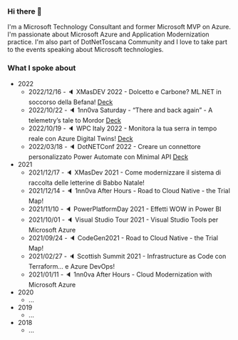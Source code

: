 ### Hi there 👋

I'm a Microsoft Technology Consultant and former Microsoft MVP on Azure. I'm passionate about Microsoft Azure and Application Modernization practice.
I'm also part of DotNetToscana Community and I love to take part to the events speaking about Microsoft technologies.

### What I spoke about

* 2022
	*	2022/12/16 - :speaker: XMasDEV 2022 - Dolcetto e Carbone? ML.NET in soccorso della Befana! [Deck](./Events/20221216-XMasDev/XMASDEV2022_Dolcetto%20o%20Carbone.pptx)
	*	2022/10/22 - :speaker: 1nn0va Saturday - “There and back again” - A telemetry’s tale to Mordor [Deck](./Events/20221022-1nn0vaSaturday/1nn0vaSaturday_Telemetry%20to%20Mordor.pptx)
	*	2022/10/19 - :speaker: WPC Italy 2022 - Monitora la tua serra in tempo reale con Azure Digital Twins! [Deck](./Events/20221019-WPCItaly/WPCItaly2022_Monitora%20la%20tua%20serra%20in%20tempo%20reale%20con%20Azure%20Digital%20Twins!.pptx)
	*	2022/03/18 - :speaker: DotNETConf 2022 - Creare un connettore personalizzato Power Automate con Minimal API [Deck](./Events/20220318-DotNetConf/DotNetConf2022_Creare%20un%20connettore%20personalizzato%20Power%20Automate%20con%20Minimal%20API.pptx)
* 2021
	*	2021/12/17 - :speaker: XMasDev 2021 - Come modernizzare il sistema di raccolta delle letterine di Babbo Natale!
	*	2021/12/14 - :speaker: 1nn0va After Hours - Road to Cloud Native - the Trial Map!
	*	2021/11/10 - :speaker: PowerPlatformDay 2021 - Effetti WOW in Power BI
	*	2021/10/01 - :speaker: Visual Studio Tour 2021 - Visual Studio Tools per Microsoft Azure
	*	2021/09/24 - :speaker: CodeGen2021 - Road to Cloud Native - the Trial Map!
	*	2021/02/27 - :speaker: Scottish Summit 2021 - Infrastructure as Code con Terraform... e Azure DevOps!
	*	2021/01/11 - :speaker: 1nn0va After Hours - Cloud Modernization with Microsoft Azure
* 2020
	*	...
* 2019
	*   ...
* 2018
	*	...